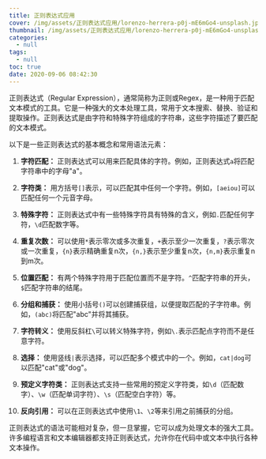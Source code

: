 ```yaml
---
title: 正则表达式应用
cover: /img/assets/正则表达式应用/lorenzo-herrera-p0j-mE6mGo4-unsplash.jpg
thumbnail: /img/assets/正则表达式应用/lorenzo-herrera-p0j-mE6mGo4-unsplash.jpg
categories:
  - null
tags:
  - null
toc: true
date: 2020-09-06 08:42:30
---
```

正则表达式（Regular Expression），通常简称为正则或Regex，是一种用于匹配文本模式的工具。它是一种强大的文本处理工具，常用于文本搜索、替换、验证和提取操作。正则表达式是由字符和特殊字符组成的字符串，这些字符描述了要匹配的文本模式。

<!-- more -->

以下是一些正则表达式的基本概念和常用语法元素：

1. **字符匹配：** 正则表达式可以用来匹配具体的字符。例如，正则表达式`a`将匹配字符串中的字母"a"。

2. **字符类：** 用方括号`[]`表示，可以匹配其中任何一个字符。例如，`[aeiou]`可以匹配任何一个元音字母。

3. **特殊字符：** 正则表达式中有一些特殊字符具有特殊的含义，例如`.`匹配任何字符，`\d`匹配数字等。

4. **重复次数：** 可以使用`*`表示零次或多次重复，`+`表示至少一次重复，`?`表示零次或一次重复，`{n}`表示精确重复n次，`{n,}`表示至少重复n次，`{n,m}`表示重复n到m次。

5. **位置匹配：** 有两个特殊字符用于匹配位置而不是字符。`^`匹配字符串的开头，`$`匹配字符串的结尾。

6. **分组和捕获：** 使用小括号`()`可以创建捕获组，以便提取匹配的子字符串。例如，`(abc)`将匹配"abc"并将其捕获。

7. **字符转义：** 使用反斜杠`\`可以转义特殊字符，例如`\.`表示匹配点字符而不是任意字符。

8. **选择：** 使用竖线`|`表示选择，可以匹配多个模式中的一个。例如，`cat|dog`可以匹配"cat"或"dog"。

9. **预定义字符类：** 正则表达式支持一些常用的预定义字符类，如`\d`（匹配数字）、`\w`（匹配单词字符）、`\s`（匹配空白字符）等。

10. **反向引用：** 可以在正则表达式中使用`\1`、`\2`等来引用之前捕获的分组。

正则表达式的语法可能相对复杂，但一旦掌握，它可以成为处理文本的强大工具。许多编程语言和文本编辑器都支持正则表达式，允许你在代码中或文本中执行各种文本操作。
